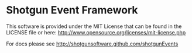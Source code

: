 Shotgun Event Framework
=======================

This software is provided under the MIT License that can be found in the LICENSE
file or here: <http://www.opensource.org/licenses/mit-license.php>

For docs please see <http://shotgunsoftware.github.com/shotgunEvents>
